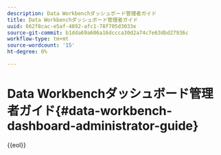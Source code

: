 ```yaml
---
description: Data Workbenchダッシュボード管理者ガイド
title: Data Workbenchダッシュボード管理者ガイド
uuid: 662f8cac-e5af-4892-afc1-78f705d3033e
source-git-commit: b1dda69a606a16dccca30d2a74c7e63dbd27936c
workflow-type: tm+mt
source-wordcount: '15'
ht-degree: 0%

---
```



# Data Workbenchダッシュボード管理者ガイド{#data-workbench-dashboard-administrator-guide}


{{eol}}

